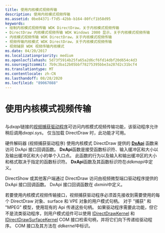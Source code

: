 ```yaml
---
title: 使用内核模式视频传输
description: 使用内核模式视频传输
ms.assetid: 0be84371-f7d5-42bb-b164-80fcf1b58d95
keywords:
- 绘制内核模式视频传输 WDK DirectDraw，关于内核模式视频传输
- DirectDraw 内核模式视频传输 WDK Windows 2000 显示，关于内核模式视频传输
- 内核模式视频传输 WDK DirectDraw，关于内核模式视频传输
- 视频传输内核模式 WDK DirectDraw，关于内核模式视频传输
- 视频捕获 WDK 视频传输内核模式
ms.date: 04/20/2017
ms.localizationpriority: medium
ms.openlocfilehash: 5d73f5914b25fa65a2d6cf6fd14dbf20d654c4d3
ms.sourcegitcommit: 7b9c3ba12b05bbf78275395bbe3a287d2c31bcf4
ms.translationtype: MT
ms.contentlocale: zh-CN
ms.lasthandoff: 08/28/2020
ms.locfileid: "89067088"
---
```

# <a name="using-kernel-mode-video-transport"></a>使用内核模式视频传输


## <span id="ddk_using_kernel_mode_video_transport_gg"></span><span id="DDK_USING_KERNEL_MODE_VIDEO_TRANSPORT_GG"></span>


与*dxapi*链接的[视频捕获驱动程序](../stream/video-capture-devices.md)可访问内核模式视频传输功能，该驱动程序允许稍后调用*dxapi.sys*。 仅当加载 DirectDraw 时，此功能才可用。

硬件解码器 (视频捕获驱动程序) 使用内核模式 DirectDraw 提供的 [**DxApi**](/windows-hardware/drivers/ddi/dxapi/nf-dxapi-dxapi) 函数来访问 DxApi 接口回调函数。 **DxApi**函数是接受函数标识符、输入缓冲区和大小以及输出缓冲区和大小的单个入口点。 此函数的行为以及输入和输出缓冲区的大小和格式取决于指定的函数标识符。 **DxApi**函数及其函数标识符在*ddkmapi*中定义。

DirectShow 或其他客户端通过 DirectDraw 访问由视频微型端口驱动程序提供的 DxApi 接口回调函数。 DxApi 接口回调函数在 *dxmini*中定义。

若要使用内核模式视频传输接口，视频捕获驱动程序必须首先接收到需要使用的每个 DirectDraw 对象、surface 和 VPE 对象的用户模式句柄。 对于 "捕获" 和 "MPEG" 模型，使用现有的 Api 传递这些句柄。 如果驱动程序需要此功能，但它不是流类驱动程序，则用户模式组件可以使用 [IDirectDrawKernel](/windows-hardware/drivers/ddi/index) 和 [IDirectDrawSurfaceKernel](/windows-hardware/drivers/ddi/index) COM 接口检索句柄，并将它们向下传递给驱动程序。 COM 接口及其方法在 *ddkernel*中标识。

 

